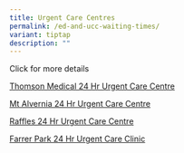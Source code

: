 ```yaml
---
title: Urgent Care Centres
permalink: /ed-and-ucc-waiting-times/
variant: tiptap
description: ""
---
```

<p>Click for more details</p>
<p></p>
<p><a href="https://www.thomsonmedical.com/centres/urgent-care-centre" rel="noopener nofollow" target="_blank">Thomson Medical 24 Hr Urgent Care Centre</a>
</p>
<p><a href="https://mtalvernia.sg/clinical_services/24hr-urgent-care-centre/" rel="noopener nofollow" target="_blank">Mt Alvernia 24 Hr Urgent Care Centre</a>
</p>
<p><a href="https://www.rafflesmedicalgroup.com/services/raffles24-acute-and-critical-care/acute-and-critical-care/" rel="noopener nofollow" target="_blank">Raffles 24 Hr Urgent Care Centre</a>
</p>
<p><a href="https://www.farrerpark.com/Services/our-facilities/detail.html?id=12" rel="noopener nofollow" target="_blank">Farrer Park 24 Hr Urgent Care Clinic</a>
</p>